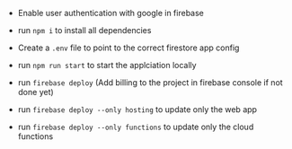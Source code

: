 - Enable user authentication with google in firebase

- run `npm i` to install all dependencies
- Create a `.env` file to  point to the correct firestore app config
- run `npm run start` to start the applciation locally
- run `firebase deploy` (Add billing to the project in firebase console if not done yet)
- run `firebase deploy --only hosting` to update only the web app
- run `firebase deploy --only functions` to update only the cloud functions





